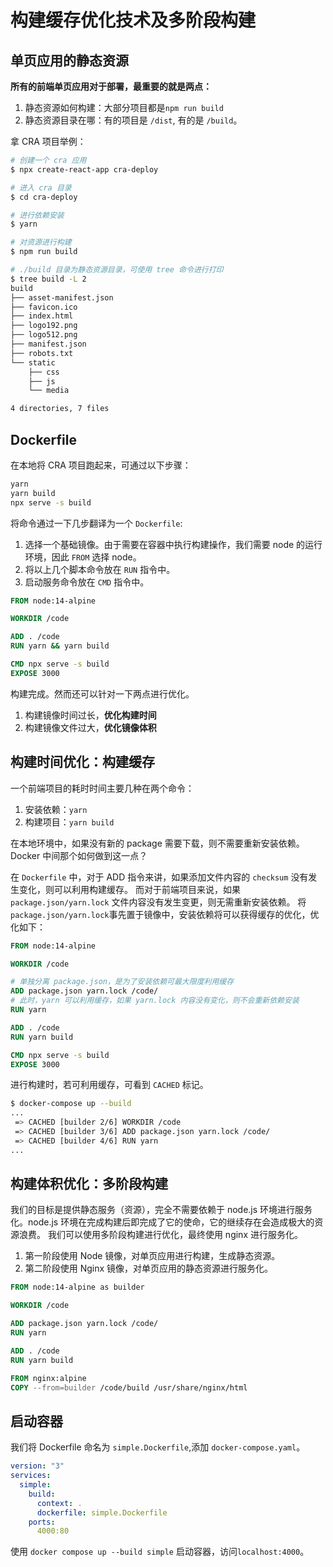 # 构建缓存优化技术及多阶段构建

## 单页应用的静态资源

**所有的前端单页应用对于部署，最重要的就是两点：**
1. 静态资源如何构建：大部分项目都是`npm run build`
2. 静态资源目录在哪：有的项目是 `/dist`, 有的是 `/build`。
   
拿 CRA 项目举例：

```bash
# 创建一个 cra 应用
$ npx create-react-app cra-deploy

# 进入 cra 目录
$ cd cra-deploy

# 进行依赖安装
$ yarn

# 对资源进行构建
$ npm run build

# ./build 目录为静态资源目录，可使用 tree 命令进行打印
$ tree build -L 2
build
├── asset-manifest.json
├── favicon.ico
├── index.html
├── logo192.png
├── logo512.png
├── manifest.json
├── robots.txt
└── static
    ├── css
    ├── js
    └── media

4 directories, 7 files
```

## Dockerfile
在本地将 CRA 项目跑起来，可通过以下步骤：
```bash
yarn
yarn build
npx serve -s build
```

将命令通过一下几步翻译为一个 `Dockerfile`:
1. 选择一个基础镜像。由于需要在容器中执行构建操作，我们需要 node 的运行环境，因此 `FROM` 选择 node。
2. 将以上几个脚本命令放在 `RUN` 指令中。
3. 启动服务命令放在 `CMD` 指令中。

```Dockerfile
FROM node:14-alpine

WORKDIR /code

ADD . /code 
RUN yarn && yarn build

CMD npx serve -s build
EXPOSE 3000
```

构建完成。然而还可以针对一下两点进行优化。
1. 构建镜像时间过长，**优化构建时间**
2. 构建镜像文件过大，**优化镜像体积**

## 构建时间优化：构建缓存

一个前端项目的耗时时间主要几种在两个命令：
1. 安装依赖：`yarn`
2. 构建项目：`yarn build`

在本地环境中，如果没有新的 package 需要下载，则不需要重新安装依赖。Docker 中间那个如何做到这一点？

在 `Dockerfile` 中，对于 ADD 指令来讲，如果添加文件内容的 `checksum` 没有发生变化，则可以利用构建缓存。
而对于前端项目来说，如果`package.json/yarn.lock` 文件内容没有发生变更，则无需重新安装依赖。
将`package.json/yarn.lock`事先置于镜像中，安装依赖将可以获得缓存的优化，优化如下：
  
```Dockerfile
FROM node:14-alpine

WORKDIR /code

# 单独分离 package.json，是为了安装依赖可最大限度利用缓存
ADD package.json yarn.lock /code/
# 此时，yarn 可以利用缓存，如果 yarn.lock 内容没有变化，则不会重新依赖安装
RUN yarn 

ADD . /code 
RUN yarn build

CMD npx serve -s build
EXPOSE 3000
```

进行构建时，若可利用缓存，可看到 `CACHED` 标记。
```bash
$ docker-compose up --build
...
 => CACHED [builder 2/6] WORKDIR /code                                                                            0.0s
 => CACHED [builder 3/6] ADD package.json yarn.lock /code/                                                        0.0s
 => CACHED [builder 4/6] RUN yarn                                                                                 0.0s
...
```

## 构建体积优化：多阶段构建

我们的目标是提供静态服务（资源），完全不需要依赖于 node.js 环境进行服务化。node.js 环境在完成构建后即完成了它的使命，它的继续存在会造成极大的资源浪费。
我们可以使用多阶段构建进行优化，最终使用 nginx 进行服务化。
1. 第一阶段使用 Node 镜像，对单页应用进行构建，生成静态资源。
2. 第二阶段使用 Nginx 镜像，对单页应用的静态资源进行服务化。

```Dockerfile
FROM node:14-alpine as builder

WORKDIR /code

ADD package.json yarn.lock /code/
RUN yarn

ADD . /code
RUN yarn build

FROM nginx:alpine
COPY --from=builder /code/build /usr/share/nginx/html
```

## 启动容器

我们将 Dockerfile 命名为 `simple.Dockerfile`,添加 `docker-compose.yaml`。
  
```yaml
version: "3"
services:
  simple:
    build:
      context: .
      dockerfile: simple.Dockerfile
    ports:
      4000:80
```

使用 `docker compose up --build simple` 启动容器，访问`localhost:4000`。